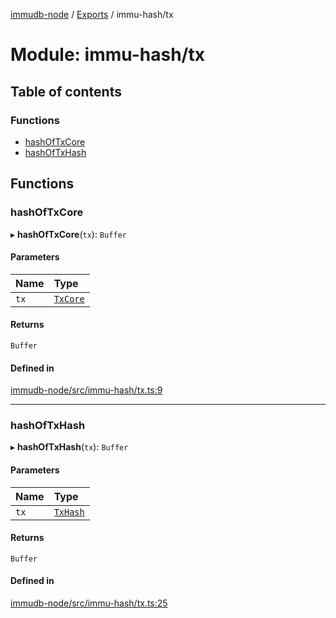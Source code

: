 [immudb-node](../README.md) / [Exports](../modules.md) / immu-hash/tx

# Module: immu-hash/tx

## Table of contents

### Functions

- [hashOfTxCore](immu_hash_tx.md#hashoftxcore)
- [hashOfTxHash](immu_hash_tx.md#hashoftxhash)

## Functions

### hashOfTxCore

▸ **hashOfTxCore**(`tx`): `Buffer`

#### Parameters

| Name | Type |
| :------ | :------ |
| `tx` | [`TxCore`](types_Tx.md#txcore) |

#### Returns

`Buffer`

#### Defined in

[immudb-node/src/immu-hash/tx.ts:9](https://github.com/codenotary/immudb-node/blob/fe12060/immudb-node/src/immu-hash/tx.ts#L9)

___

### hashOfTxHash

▸ **hashOfTxHash**(`tx`): `Buffer`

#### Parameters

| Name | Type |
| :------ | :------ |
| `tx` | [`TxHash`](types_Tx.md#txhash) |

#### Returns

`Buffer`

#### Defined in

[immudb-node/src/immu-hash/tx.ts:25](https://github.com/codenotary/immudb-node/blob/fe12060/immudb-node/src/immu-hash/tx.ts#L25)
